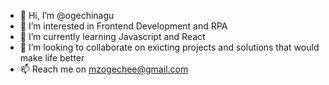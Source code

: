 - 👋 Hi, I’m @ogechinagu
- 👀 I’m interested in Frontend Development and RPA
- 🌱 I’m currently learning Javascript and React
- 💞️ I’m looking to collaborate on exicting projects and solutions that would make life better
- 📫 Reach me on mzogechee@gmail.com
<!---
ogechinagu/ogechinagu is a ✨ special ✨ repository because its `README.md` (this file) appears on your GitHub profile.
You can click the Preview link to take a look at your changes.
--->
